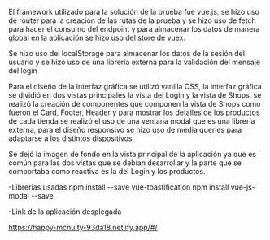 El framework utilizado para la solución de la prueba fue vue.js, se hizo uso de router para la creación de las rutas de la prueba y se hizo uso de fetch para hacer el consumo del endpoint y para almacenar los datos de manera global en la aplicación se hizo uso del store de vuex.

Se hizo uso del localStorage para almacenar los datos de la sesión del usuario y se hizo uso de una libreria externa para la validación del mensaje del login 

Para el diseño de la interfaz gráfica se utilizó vanilla CSS, la interfaz gráfica se dividió en dos vistas principales la vista del Login y la vista de Shops, se realizó la creación de componentes que componen la vista de Shops como fueron el Card, Footer, Header y para mostrar los detalles de los productos de cada tienda se realizó el uso de una ventana modal que es una librería externa, para el diseño responsivo se hizo uso de media queries para adaptarse a los distintos dispositivos. 

Se dejó la imagen de fondo en la vista principal de la aplicación ya que es común para las dos vistas que se debían desarrollar y la parte que se comportaba como reactiva es la del Login y los productos.

-Librerias usadas 
npm install --save vue-toastification
npm install vue-js-modal --save

-Link de la aplicación desplegada 

https://happy-mcnulty-93da18.netlify.app/#/

